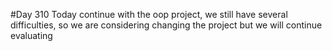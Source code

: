 #Day 310
Today continue with the oop project, we still have several difficulties, so we are considering changing the project but we will continue evaluating